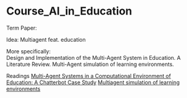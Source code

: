 # Course_AI_in_Education


Term Paper:  

Idea: Multiagent feat. education

More specifically:  
Design and Implementation of the Multi-Agent System in Education. A Literature Review.
Multi-Agent simulation of learning environments.

Readings
[Multi-Agent Systems in a Computational Environment of Education:
A Chatterbot Case Study](https://infonomics-society.org/wp-content/uploads/iji/published-papers/volume-3-2010/Multi-Agent-Systems-in-a-Computational-Environment-of-Education-A-Chatterbot-Case-Study.pdf)
[Multiagent simulation of learning environments](https://dl.acm.org/doi/abs/10.1145/1082473.1082617)

